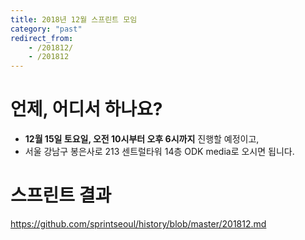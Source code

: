 ```yaml
---
title: 2018년 12월 스프린트 모임
category: "past"
redirect_from:
    - /201812/
    - /201812
---
```


# 언제, 어디서 하나요?

* **12월 15일 토요일, 오전 10시부터 오후 6시까지** 진행할 예정이고,
* 서울 강남구 봉은사로 213 센트럴타워 14층 ODK media로 오시면 됩니다.

# 스프린트 결과

<https://github.com/sprintseoul/history/blob/master/201812.md>
